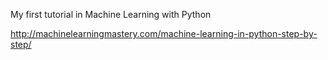 My first tutorial in Machine Learning with Python

http://machinelearningmastery.com/machine-learning-in-python-step-by-step/
